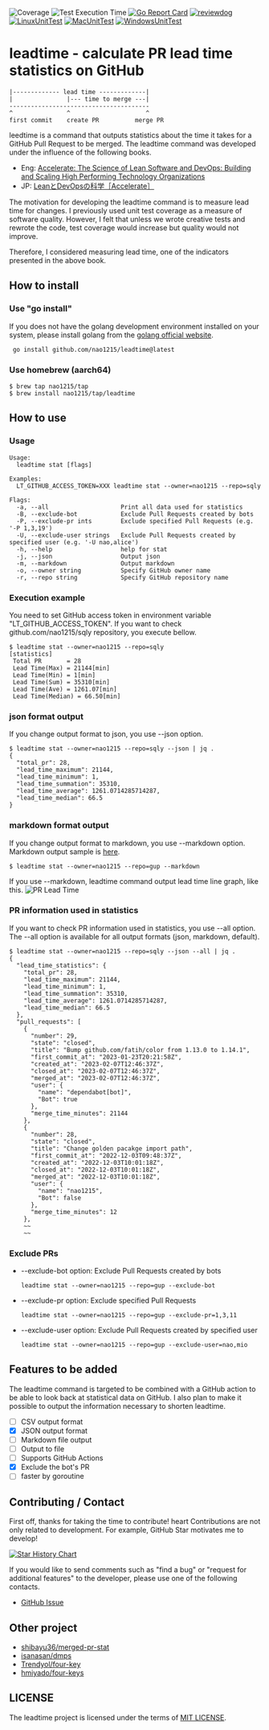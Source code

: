 ![Coverage](https://raw.githubusercontent.com/nao1215/octocovs-central-repo/main/badges/nao1215/leadtime/coverage.svg)
![Test Execution Time](https://raw.githubusercontent.com/nao1215/octocovs-central-repo/main/badges/nao1215/leadtime/time.svg)
[![Go Report Card](https://goreportcard.com/badge/github.com/nao1215/leadtime)](https://goreportcard.com/report/github.com/nao1215/leadtime)
[![reviewdog](https://github.com/nao1215/leadtime/actions/workflows/reviewdog.yml/badge.svg)](https://github.com/nao1215/leadtime/actions/workflows/reviewdog.yml)
[![LinuxUnitTest](https://github.com/nao1215/leadtime/actions/workflows/linux_test.yml/badge.svg)](https://github.com/nao1215/leadtime/actions/workflows/linux_test.yml)
[![MacUnitTest](https://github.com/nao1215/leadtime/actions/workflows/mac_test.yml/badge.svg)](https://github.com/nao1215/leadtime/actions/workflows/mac_test.yml)
[![WindowsUnitTest](https://github.com/nao1215/leadtime/actions/workflows/windows_test.yml/badge.svg)](https://github.com/nao1215/leadtime/actions/workflows/windows_test.yml)
# leadtime - calculate PR lead time statistics on GitHub
```
|------------- lead time -------------|
|               |--- time to merge ---|
---------------------------------------
^               ^                     ^
first commit    create PR          merge PR
```
leedtime is a command that outputs statistics about the time it takes for a GitHub Pull Request to be merged. The leadtime command was developed under the influence of the following books.
- Eng: [Accelerate: The Science of Lean Software and DevOps: Building and Scaling High Performing Technology Organizations](https://www.amazon.com/dp/1942788339/ref=cm_sw_r_cp_ep_dp_sBN8BbGC11MBS)
- JP: [LeanとDevOpsの科学［Accelerate］](https://www.amazon.co.jp/Lean%E3%81%A8DevOps%E3%81%AE%E7%A7%91%E5%AD%A6%EF%BC%BBAccelerate%EF%BC%BD-%E3%83%86%E3%82%AF%E3%83%8E%E3%83%AD%E3%82%B8%E3%83%BC%E3%81%AE%E6%88%A6%E7%95%A5%E7%9A%84%E6%B4%BB%E7%94%A8%E3%81%8C%E7%B5%84%E7%B9%94%E5%A4%89%E9%9D%A9%E3%82%92%E5%8A%A0%E9%80%9F%E3%81%99%E3%82%8B-impress-top-gear%E3%82%B7%E3%83%AA%E3%83%BC%E3%82%BA-ebook/dp/B07L2R3LTN)

The motivation for developing the leadtime command is to measure lead time for changes. I previously used unit test coverage as a measure of software quality. However, I felt that unless we wrote creative tests and rewrote the code, test coverage would increase but quality would not improve. 
  
Therefore, I considered measuring lead time, one of the indicators presented in the above book.

## How to install
### Use "go install"
If you does not have the golang development environment installed on your system, please install golang from the [golang official website](https://go.dev/doc/install).
```
 go install github.com/nao1215/leadtime@latest
```

### Use homebrew (aarch64)
```
$ brew tap nao1215/tap
$ brew install nao1215/tap/leadtime
```

## How to use
### Usage
```
Usage:
  leadtime stat [flags]

Examples:
  LT_GITHUB_ACCESS_TOKEN=XXX leadtime stat --owner=nao1215 --repo=sqly

Flags:
  -a, --all                    Print all data used for statistics
  -B, --exclude-bot            Exclude Pull Requests created by bots
  -P, --exclude-pr ints        Exclude specified Pull Requests (e.g. '-P 1,3,19')
  -U, --exclude-user strings   Exclude Pull Requests created by specified user (e.g. '-U nao,alice')
  -h, --help                   help for stat
  -j, --json                   Output json
  -m, --markdown               Output markdown
  -o, --owner string           Specify GitHub owner name
  -r, --repo string            Specify GitHub repository name
```

### Execution example
You need to set GitHub access token in environment variable "LT_GITHUB_ACCESS_TOKEN". If you want to check github.com/nao1215/sqly repository, you execute bellow.
```
$ leadtime stat --owner=nao1215 --repo=sqly
[statistics]
 Total PR       = 28
 Lead Time(Max) = 21144[min]
 Lead Time(Min) = 1[min]
 Lead Time(Sum) = 35310[min]
 Lead Time(Ave) = 1261.07[min]
 Lead Time(Median) = 66.50[min]
```


### json format output
If you change output format to json, you use --json option.
```
$ leadtime stat --owner=nao1215 --repo=sqly --json | jq .
{
  "total_pr": 28,
  "lead_time_maximum": 21144,
  "lead_time_minimum": 1,
  "lead_time_summation": 35310,
  "lead_time_average": 1261.0714285714287,
  "lead_time_median": 66.5
}
```

### markdown format output
If you change output format to markdown, you use --markdown option. Markdown output sample is [here](doc/sample_leadtime.md).
```
$ leadtime stat --owner=nao1215 --repo=gup --markdown
```

If you use --markdown, leadtime command output lead time line graph, like this.
![PR Lead Time](./doc/leadtime.png)

### PR information used in statistics
If you want to check PR information used in statistics, you use --all option. The --all option is available for all output formats (json, markdown, default).
```
$ leadtime stat --owner=nao1215 --repo=sqly --json --all | jq .
{
  "lead_time_statistics": {
    "total_pr": 28,
    "lead_time_maximum": 21144,
    "lead_time_minimum": 1,
    "lead_time_summation": 35310,
    "lead_time_average": 1261.0714285714287,
    "lead_time_median": 66.5
  },
  "pull_requests": [
    {
      "number": 29,
      "state": "closed",
      "title": "Bump github.com/fatih/color from 1.13.0 to 1.14.1",
      "first_commit_at": "2023-01-23T20:21:58Z",
      "created_at": "2023-02-07T12:46:37Z",
      "closed_at": "2023-02-07T12:46:37Z",
      "merged_at": "2023-02-07T12:46:37Z",
      "user": {
        "name": "dependabot[bot]",
        "Bot": true
      },
      "merge_time_minutes": 21144
    },
    {
      "number": 28,
      "state": "closed",
      "title": "Change golden pacakge import path",
      "first_commit_at": "2022-12-03T09:48:37Z",
      "created_at": "2022-12-03T10:01:18Z",
      "closed_at": "2022-12-03T10:01:18Z",
      "merged_at": "2022-12-03T10:01:18Z",
      "user": {
        "name": "nao1215",
        "Bot": false
      },
      "merge_time_minutes": 12
    },
    ~~
    ~~
```

### Exclude PRs
- --exclude-bot option: Exclude Pull Requests created by bots
  ```
  leadtime stat --owner=nao1215 --repo=gup --exclude-bot
  ```

- --exclude-pr option: Exclude specified Pull Requests
  ```
  leadtime stat --owner=nao1215 --repo=gup --exclude-pr=1,3,11
  ```

- --exclude-user option: Exclude Pull Requests created by specified user
  ```
  leadtime stat --owner=nao1215 --repo=gup --exclude-user=nao,mio
  ```

## Features to be added
The leadtime command is targeted to be combined with a GitHub action to be able to look back at statistical data on GitHub. I also plan to make it possible to output the information necessary to shorten leadtime.
- [ ] CSV output format
- [x] JSON output format
- [ ] Markdown file output
- [ ] Output to file
- [ ] Supports GitHub Actions
- [x] Exclude the bot's PR
- [ ] faster by goroutine

## Contributing / Contact
First off, thanks for taking the time to contribute! heart Contributions are not only related to development. For example, GitHub Star motivates me to develop!

[![Star History Chart](https://api.star-history.com/svg?repos=nao1215/leadtime&type=Date)](https://star-history.com/#nao1215/leadtime&Date)

  
If you would like to send comments such as "find a bug" or "request for additional features" to the developer, please use one of the following contacts.
- [GitHub Issue](https://github.com/nao1215/leadtime/issues)

## Other project
- [shibayu36/merged-pr-stat](https://github.com/shibayu36/merged-pr-stat)
- [isanasan/dmps](https://github.com/isanasan/dmps)
- [Trendyol/four-key](https://github.com/Trendyol/four-key)
- [hmiyado/four-keys](https://github.com/hmiyado/four-keys)


## LICENSE
The leadtime project is licensed under the terms of [MIT LICENSE](./LICENSE).